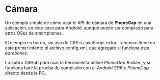 Cámara
======

Un ejemplo simple de cómo usar el API de cámara de **PhoneGap** en una aplicación, en éste caso para Android, aunque puede ser compilado para otros OSes de smartphones.

El ejemplo es burdo, sin uso de CSS o JavaScript extra. Tampoco tiene en este primer intento el archivo config.xml, que agregaré si funciona este *barebones*.

Lo subí a GitHub para usar la herramienta online *PhoneGap Builder*, y si funciona haré la prueba de compilarlo con el *Android SDK* y *PhoneGap* directo desde la PC.